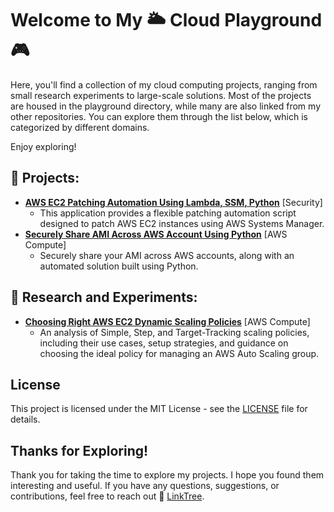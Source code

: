 # Welcome to My 🌥️ Cloud Playground 🎮 

Here, you'll find a collection of my cloud computing projects, ranging from small research experiments to large-scale solutions. Most of the projects are housed in the playground directory, while many are also linked from my other repositories. You can explore them through the list below, which is categorized by different domains.

Enjoy exploring!

## 🚀 Projects:
- **[AWS EC2 Patching Automation Using Lambda, SSM, Python](https://github.com/alonshrestha/aws-ec2-patch-automation-boto3)** [Security]
  - This application provides a flexible patching automation script designed to patch AWS EC2 instances using AWS Systems Manager. 
- **[Securely Share AMI Across AWS Account Using Python](playground/share-aws-ami-cross-account)** [AWS Compute]
  - Securely share your AMI across AWS accounts, along with an automated solution built using Python.

## 🧪 Research and Experiments:

- **[Choosing Right AWS EC2 Dynamic Scaling Policies](playground/aws-autoscale-dynamic-scaling-policies/)** [AWS Compute]
  - An analysis of Simple, Step, and Target-Tracking scaling policies, including their use cases, setup strategies, and guidance on choosing the ideal policy for managing an AWS Auto Scaling group.


## License

This project is licensed under the MIT License - see the [LICENSE](LICENSE) file for details.

## Thanks for Exploring!

Thank you for taking the time to explore my projects. I hope you found them interesting and useful. If you have any questions, suggestions, or contributions, feel free to reach out 🌳 [LinkTree](https://links.alon.com.np).